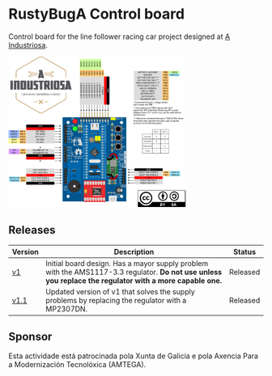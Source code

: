 # RustyBugA Control board

Control board for the line follower racing car project designed at [A Industriosa](https://aindustriosa.org/).

<img src="img/pinout.png" width="350px">

## Releases

Version | Description | Status
------------ | ------------- | ------------
[v1](v1/README.md) | Initial board design. Has a mayor supply problem with the AMS1117-3.3 regulator. **Do not use unless you replace the regulator with a more capable one.** | Released
[v1.1](v1.1/README.md) | Updated version of v1 that solves the supply problems by replacing the regulator with a MP2307DN. | Released

## Sponsor

Esta actividade está patrocinada pola Xunta de Galicia e pola Axencia Para a Modernización Tecnolóxica (AMTEGA).